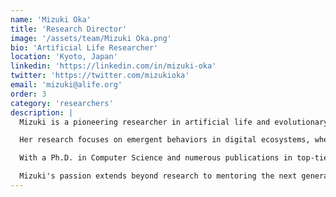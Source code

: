 ```yaml
---
name: 'Mizuki Oka'
title: 'Research Director'
image: '/assets/team/Mizuki Oka.png'
bio: 'Artificial Life Researcher'
location: 'Kyoto, Japan'
linkedin: 'https://linkedin.com/in/mizuki-oka'
twitter: 'https://twitter.com/mizukioka'
email: 'mizuki@alife.org'
order: 3
category: 'researchers'
description: |
  Mizuki is a pioneering researcher in artificial life and evolutionary computation, bringing over a decade of expertise in creating digital organisms that exhibit lifelike behaviors. As Research Director at ALIFE, she leads groundbreaking studies that push the boundaries of what's possible in artificial life.

  Her research focuses on emergent behaviors in digital ecosystems, where simple rules give rise to complex, unpredictable patterns. Mizuki has developed novel algorithms that allow digital organisms to evolve, adapt, and even develop their own strategies for survival and reproduction.

  With a Ph.D. in Computer Science and numerous publications in top-tier journals, Mizuki's work has been recognized internationally for its innovative approach to artificial life. She believes that by studying how life emerges and evolves in digital environments, we can gain profound insights into the nature of intelligence, creativity, and consciousness itself.

  Mizuki's passion extends beyond research to mentoring the next generation of scientists. She is committed to making artificial life research accessible and inspiring others to explore the fascinating intersection of biology and computation.
---
```

